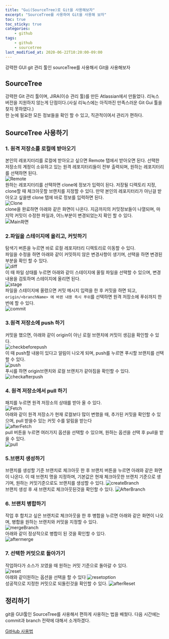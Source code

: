 ```yaml
---
title: "Gui(SourceTree)로 Git을 사용해보자"
excerpt: "SourceTree를 사용하여 Git을 사용해 보자"
toc: true
toc_sticky: true
categories:
    - github
tags:
    - github
    - sourcetree
last_modified_at: 2020-06-22T10:20:00-09:00
---
```

강력한 GUI git 관리 툴인 sourceTree를 사용해서 Git을 사용해보자

## SourceTree
강력한 Git 관리 툴이며, JIRA(이슈 관리 툴)를 만든 Atlassian에서 만들었다.
 리눅스 버전을 지원하지 않는게 단점이다.(사실 리눅스에는 아직까진 만족스러운 Git Gui 툴을 찾지 못하였다.)  
한 눈에 필요한 모든 정보들을 확인 할 수 있고, 직관적이여서 관리가 편하다. 

## SourceTree 사용하기
### 1. 원격 저장소를 로컬에 받아오기
본인의 레포지터리를 로컬에 받아오고 싶으면 Remote 탭에서 받아오면 된다.
선택한 저장소의 계정이 소유하고 있는 원격 레포지터리들이 전부 출력되며, 원하는 레포지터리를 선택하면 된다.  
![Remote](https://raw.githubusercontent.com/always0ne/always0ne.github.io/master/_posts/github/images/SourceTree.JPG)  
원하는 레포지터리를 선택하면 clone에 정보가 입력이 된다.
저장될 디렉토리 지정, clone할 때 체크아웃할 브랜치를 지정할 수 있다.
만약 본인의 레포지터리가 아닌걸 받아오고 싶을땐 clone 탭에 바로 정보를 입력하면 된다.  
![Clone](https://raw.githubusercontent.com/always0ne/always0ne.github.io/master/_posts/github/images/SourceTree1.JPG)  
clone을 완료하면 아래와 같은 화면이 나온다.
지금까지의 커밋정보들이 나열되며, 마지막 커밋이 수정한 파일과, 어느부분이 변경되었는지 확인 할 수 있다.  
![Main화면](https://raw.githubusercontent.com/always0ne/always0ne.github.io/master/_posts/github/images/SourceTree2.JPG)  
### 2.파일을 스테이지에 올리고, 커밋하기
탐색기 버튼을 누르면 바로 로컬 레포지터리 디렉토리로 이동할 수 있다.  
파일을 수정을 하면 아래와 같이 커밋하지 않은 변경사항이 생기며, 선택을 하면 변경된 부분을 확인 할 수 있다.  
![diff](https://raw.githubusercontent.com/always0ne/always0ne.github.io/master/_posts/github/images/SourceTree3.JPG)  
이 때 파일 상태를 누르면 아래와 같이 스테이지에 올릴 파일을 선택할 수 있으며, 
변경내용을 검토하며 스테이지에 올리면 된다.  
![stage](https://raw.githubusercontent.com/always0ne/always0ne.github.io/master/_posts/github/images/SourceTree4.JPG)  
파일을 스테이지에 올렸으면 커밋 메시지 입력을 한 후 커밋을 하면 되고,
 `origin/<branchName> 에 바뀐 내용 즉시 푸쉬`를 선택하면 원격 저장소에 푸쉬까지 한번에 할 수 있다.  
 ![commit](https://raw.githubusercontent.com/always0ne/always0ne.github.io/master/_posts/github/images/SourceTree5.JPG)  
### 3.원격 저장소에 push 하기
커밋을 했으면, 아래와 같이 origin이 아닌 로컬 브랜치에 커밋이 생김을 확인할 수 있다.    
 ![checkbeforepush](https://raw.githubusercontent.com/always0ne/always0ne.github.io/master/_posts/github/images/SourceTree6.JPG)  
이 때 push할 내용이 있다고 알림이 나오게 되며, push를 누르면 푸시할 브랜치를 선택할 수 있다.  
 ![push](https://raw.githubusercontent.com/always0ne/always0ne.github.io/master/_posts/github/images/SourceTree7.JPG)  
푸시를 하면 origin브랜치와 로컬 브랜치가 같아짐을 확인할 수 있다.  
 ![checkafterpush](https://raw.githubusercontent.com/always0ne/always0ne.github.io/master/_posts/github/images/SourceTree8.JPG)  

### 4. 원격 저장소에서 pull 하기
패치를 누르면 원격 저장소의 상태를 받아 올 수 있다.  
 ![Fetch](https://raw.githubusercontent.com/always0ne/always0ne.github.io/master/_posts/github/images/SourceTree9.JPG)  
아래와 같이 원격 저장소가 현재 로컬보다 많이 변했을 때, 추가된 커밋을 확인할 수 있으며, 
pull 받을수 있는 커밋 수를 알림을 받는다  
 ![afterFetch](https://raw.githubusercontent.com/always0ne/always0ne.github.io/master/_posts/github/images/SourceTree10.JPG)  
pull 버튼을 누르면 여러가지 옵션을 선택할 수 있으며, 원하는 옵션을 선택 후 pull을 받을 수 있다.  
 ![pull](https://raw.githubusercontent.com/always0ne/always0ne.github.io/master/_posts/github/images/SourceTree11.JPG)  
### 5.브랜치 생성하기
브랜치를 생성할 기준 브랜치로 체크아웃 한 후 브랜치 버튼을 누르면 아래와 같은 화면이 나온다.
이 때 브랜치 명을 지정하며, 기본값은 현재 체크아웃한 브랜치 기준으로 생기며, 
원하는 커밋기준으로도 브랜치를 생성할 수 있다.
 ![createBranch](https://raw.githubusercontent.com/always0ne/always0ne.github.io/master/_posts/github/images/SourceTree12.JPG)  
브랜치 생성 후 새 브랜치로 체크아웃된것을 확인할 수 있다.
 ![AfterBranch](https://raw.githubusercontent.com/always0ne/always0ne.github.io/master/_posts/github/images/SourceTree13.JPG)  
### 6. 브랜치 병합하기
작업 후 합치고 싶은 브렌치로 체크아웃을 한 후 병합을 누르면 아래와 같은 화면이 나오며,
 병합을 원하는 브랜치와 커밋을 지정할 수 있다.  
![mergeBranch](https://raw.githubusercontent.com/always0ne/always0ne.github.io/master/_posts/github/images/SourceTree14.JPG)  
아래와 같이 정상적으로 병합이 된 것을 확인할 수 있다.   
![aftermerge](https://raw.githubusercontent.com/always0ne/always0ne.github.io/master/_posts/github/images/SourceTree15.JPG)  
### 7. 선택한 커밋으로 돌아가기
작업하다가 소스가 꼬였을 때 원하는 커밋 기준으로 돌아갈 수 있다.  
![reset](https://raw.githubusercontent.com/always0ne/always0ne.github.io/master/_posts/github/images/SourceTree16.JPG)  
아래와 같이원하는 옵션을 선택을 할 수 있다
![resetoption](https://raw.githubusercontent.com/always0ne/always0ne.github.io/master/_posts/github/images/SourceTree17.JPG)  
성공적으로 지정한 커밋으로 되돌린것을 확인할 수 있다.
![afterReset](https://raw.githubusercontent.com/always0ne/always0ne.github.io/master/_posts/github/images/SourceTree18.JPG)  

## 정리하기
git을 GUI툴인 SourceTree를 사용해서 편하게 사용하는 법을 배웠다. 
다음 시간에는 commit과 branch 전략에 대해서 소개하겠다.

[GitHub 사용법](/categories/github/)